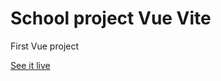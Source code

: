 # School project Vue Vite
First Vue project

<a href="https://iiisachan.github.io/" target="_blank" rel="noreferrer"> See it live</a>


